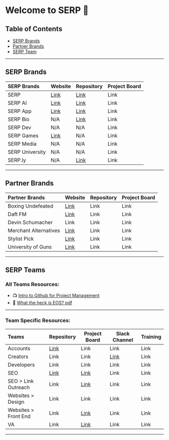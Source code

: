 # Welcome to SERP 🙌

## Table of Contents
- [SERP Brands](#serp-brands)
- [Partner Brands](#partner-brands)
- [SERP Team](#serp-team)

***

## SERP Brands

| SERP Brands          | Website       | Repository       | Project Board |
| :-------------- | ------------- | ---------------- | ------------- |
| SERP           | [Link](https://serp.co/) | [Link](https://github.com/serpcompany/serp.co) | Link |
| SERP AI        | [Link](https://serp.ai/) | [Link](https://github.com/serpcompany/serp.ai) | Link |
| SERP App       | [Link](https://serp.app/) | [Link](https://github.com/serpcompany/serp-app) | Link |
| SERP Bio       | N/A | [Link](https://github.com/serpcompany/serp.bio) | Link |
| SERP Dev       | N/A | N/A | Link |
| SERP Games     | [Link](https://serp.games/) | N/A | Link |
| SERP Media     | N/A | N/A | Link |
| SERP University| N/A | N/A | Link |
| SERP.ly        | N/A | [Link](https://github.com/serpcompany/serp.ly) | Link |

***

## Partner Brands

| Partner Brands          | Website                                | Repository | Project Board |
| :----------------------- | -------------------------------------- | -----------| ------------- |
| Boxing Undefeated       | [Link](http://boxingundefeated.com/)   | Link       | Link          |
| Daft FM                 | [Link](https://daft.fm/)               | Link       | Link          |
| Devin Schumacher | Link | Link | Link |
| Merchant Alternatives   | [Link](https://merchantalternatives.com/) | Link | Link |
| Stylist Pick            | [Link](https://stylistpick.com/)       | Link       | Link          |
| University of Guns      | [Link](https://universityofguns.com/)  | Link       | Link          |


***
  
## SERP Teams

### All Teams Resources:

- 📺 [Intro to Github for Project Management](https://youtu.be/Dr9LlJBth_c)
- 📕 [What the heck is EOS? pdf
](https://drive.google.com/file/d/1pJgDFLfal86mItDc0fo5cEMe8f4Hi5HD/view?usp=sharing)

***

### Team Specific Resources:

| Teams            | Repository       | Project Board       | Slack Channel       | Training |
| :---------------- | ---------------- | ------------------- | ------------------- | ------------------- |
| Accounts         | [Link](https://github.com/serpcompany/team-accounts/tree/main) | Link | Link | Link |
| Creators         | Link | Link | [Link](slack://channel?team=T123456&id=C123456) | Link |
| Developers       | Link | Link | Link | Link |
| SEO              | [Link](https://github.com/serpcompany/team-seo) | [Link](https://github.com/orgs/serpcompany/projects/102) | Link | Link |
| SEO > Link Outreach | Link | [Link](https://github.com/orgs/serpcompany/projects/100/views/1) | Link | Link |
| Websites > Design         | Link | Link | Link | Link |
| Websites > Front End         | Link | [Link](https://github.com/orgs/serpcompany/projects/120/views/1) | Link | Link |
| VA               | Link | [Link](https://github.com/orgs/serpcompany/projects/85) | Link | Link |


***


